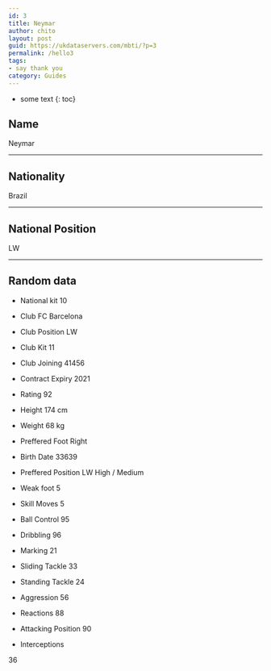 ```yaml
---
id: 3
title: Neymar
author: chito
layout: post
guid: https://ukdataservers.com/mbti/?p=3
permalink: /hello3
tags:
- say thank you
category: Guides
---
```


* some text
{: toc}


## Name  
Neymar 

* * *

## Nationality  
Brazil 

* * *

## National Position  
LW 

* * *

## Random data 

  * National kit 
10 

  * Club 
FC Barcelona 

  * Club Position 
LW 

  * Club Kit 
11 

  * Club Joining 
41456 

  * Contract Expiry 
2021 

  * Rating 
92 

  * Height 
174 cm 

  * Weight 
68 kg 

  * Preffered Foot 
Right 

  * Birth Date 
33639 

  * Preffered Position 
LW High / Medium 

  * Weak foot 
5 

  * Skill Moves 
5 

  * Ball Control 
95 

  * Dribbling 
96 

  * Marking 
21 

  * Sliding Tackle 
33 

  * Standing Tackle 
24 

  * Aggression 
56 

  * Reactions 
88 

  * Attacking Position 
90 

  * Interceptions 

36